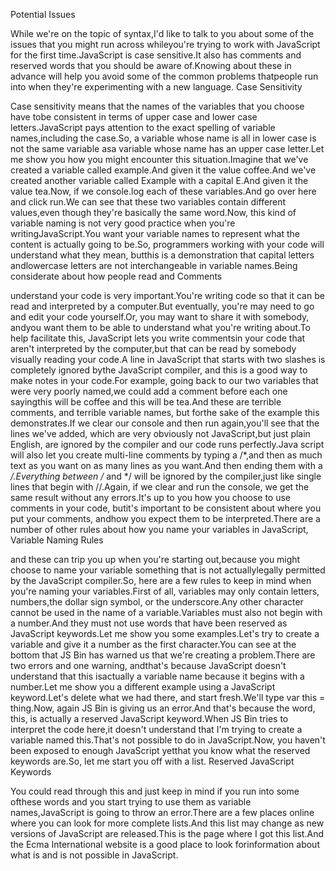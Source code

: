 Potential Issues

While we're on the topic of syntax,I'd like to talk to you about some of the issues that you might run across whileyou're trying to work with JavaScript for the first time.JavaScript is case sensitive.It also has comments and reserved words that you should be aware of.Knowing about these in advance will help you avoid some of the common problems thatpeople run into when they're experimenting with a new language.
Case Sensitivity

Case sensitivity means that the names of the variables that you choose have tobe consistent in terms of upper case and lower case letters.JavaScript pays attention to the exact spelling of variable names,including the case.So, a variable whose name is all in lower case is not the same variable asa variable whose name has an upper case letter.Let me show you how you might encounter this situation.Imagine that we've created a variable called example.And given it the value coffee.And we've created another variable called Example with a capital E.And given it the value tea.Now, if we console.log each of these variables.And go over here and click run.We can see that these two variables contain different values,even though they're basically the same word.Now, this kind of variable naming is not very good practice when you're writingJavaScript.You want your variable names to represent what the content is actually going to be.So, programmers working with your code will understand what they mean, butthis is a demonstration that capital letters andlowercase letters are not interchangeable in variable names.Being considerate about how people read and
Comments

understand your code is very important.You're writing code so that it can be read and interpreted by a computer.But eventually, you're may need to go and edit your code yourself.Or, you may want to share it with somebody, andyou want them to be able to understand what you're writing about.To help facilitate this, JavaScript lets you write commentsin your code that aren't interpreted by the computer,but that can be read by somebody visually reading your code.A line in JavaScript that starts with two slashes is completely ignored bythe JavaScript compiler, and this is a good way to make notes in your code.For example, going back to our two variables that were very poorly named,we could add a comment before each one sayingthis will be coffee and this will be tea.And these are terrible comments, and terrible variable names, but forthe sake of the example this demonstrates.If we clear our console and then run again,you'll see that the lines we've added, which are very obviously not JavaScript,but just plain English, are ignored by the compiler and our code runs perfectly.Java script will also let you create multi-line comments by typing a /*,and then as much text as you want on as many lines as you want.And then ending them with a */.Everything between /* and */ will be ignored by the compiler,just like single lines that begin with //.Again, if we clear and run the console, we get the same result without any errors.It's up to you how you choose to use comments in your code, butit's important to be consistent about where you put your comments, andhow you expect them to be interpreted.There are a number of other rules about how you name your variables in JavaScript,
Variable Naming Rules

and these can trip you up when you're starting out,because you might choose to name your variable something that is not actuallylegally permitted by the JavaScript compiler.So, here are a few rules to keep in mind when you're naming your variables.First of all, variables may only contain letters, numbers,the dollar sign symbol, or the underscore.Any other character cannot be used in the name of a variable.Variables must also not begin with a number.And they must not use words that have been reserved as JavaScript keywords.Let me show you some examples.Let's try to create a variable and give it a number as the first character.You can see at the bottom that JS Bin has warned us that we're creating a problem.There are two errors and one warning, andthat's because JavaScript doesn't understand that this isactually a variable name because it begins with a number.Let me show you a different example using a JavaScript keyword.Let's delete what we had there, and start fresh.We'll type var this = thing.Now, again JS Bin is giving us an error.And that's because the word, this, is actually a reserved JavaScript keyword.When JS Bin tries to interpret the code here,it doesn't understand that I'm trying to create a variable named this.That's not possible to do in JavaScript.Now, you haven't been exposed to enough JavaScript yetthat you know what the reserved keywords are.So, let me start you off with a list.
Reserved JavaScript Keywords

You could read through this and just keep in mind if you run into some ofthese words and you start trying to use them as variable names,JavaScript is going to throw an error.There are a few places online where you can look for more complete lists.And this list may change as new versions of JavaScript are released.This is the page where I got this list.And the Ecma International website is a good place to look forinformation about what is and is not possible in JavaScript.